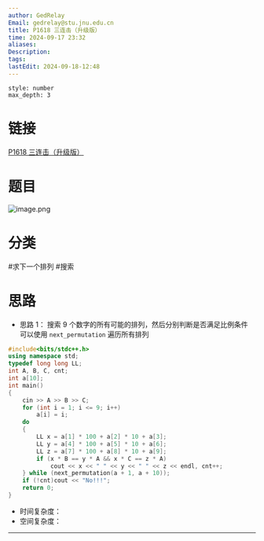 ```yaml
---
author: GedRelay
Email: gedrelay@stu.jnu.edu.cn
title: P1618 三连击（升级版）
time: 2024-09-17 23:32
aliases: 
Description: 
tags: 
lastEdit: 2024-09-18-12:48
---
```


```toc
style: number
max_depth: 3
```

# 链接
[P1618 三连击（升级版）](https://www.luogu.com.cn/problem/P1618) 

# 题目
![image.png](https://ged-pic-bed.oss-cn-guangzhou.aliyuncs.com/img/202409172333846.png)


# 分类
#求下一个排列 #搜索 

# 思路
- 思路 1：
搜索 ${9 }$ 个数字的所有可能的排列，然后分别判断是否满足比例条件
可以使用 `next_permutation` 遍历所有排列


```cpp
#include<bits/stdc++.h>
using namespace std;
typedef long long LL;
int A, B, C, cnt;
int a[10];
int main()
{
	cin >> A >> B >> C;
	for (int i = 1; i <= 9; i++)
		a[i] = i;
	do
	{
		LL x = a[1] * 100 + a[2] * 10 + a[3];
		LL y = a[4] * 100 + a[5] * 10 + a[6];
		LL z = a[7] * 100 + a[8] * 10 + a[9];
		if (x * B == y * A && x * C == z * A)
			cout << x << " " << y << " " << z << endl, cnt++;
	} while (next_permutation(a + 1, a + 10));
	if (!cnt)cout << "No!!!";
	return 0;
}
```


- 时间复杂度：
- 空间复杂度：


---


